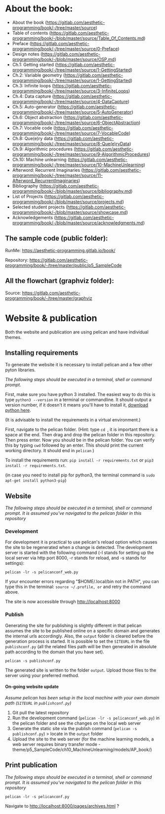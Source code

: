 # About the book:

- About the book (https://gitlab.com/aesthetic-programming/book/-/tree/master/source)
- Table of contents (https://gitlab.com/aesthetic-programming/book/-/blob/master/source/Table_Of_Contents.md)
- Preface (https://gitlab.com/aesthetic-programming/book/-/tree/master/source/0-Preface)
- Design notes (https://gitlab.com/aesthetic-programming/book/-/blob/master/source/OSP.md)
- Ch.1: Getting started (https://gitlab.com/aesthetic-programming/book/-/tree/master/source/1-GettingStarted)
- Ch.2: Variable geometry (https://gitlab.com/aesthetic-programming/book/-/tree/master/source/1-GettingStarted)
- Ch.3: Infinite loops (https://gitlab.com/aesthetic-programming/book/-/tree/master/source/3-InfiniteLoops)
- Ch.4: Data capture (https://gitlab.com/aesthetic-programming/book/-/tree/master/source/4-DataCapture)
- Ch.5: Auto-generator (https://gitlab.com/aesthetic-programming/book/-/tree/master/source/5-AutoGenerator)
- Ch.6: Object abstraction (https://gitlab.com/aesthetic-programming/book/-/tree/master/source/6-ObjectAbstraction)
- Ch.7: Vocable code (https://gitlab.com/aesthetic-programming/book/-/tree/master/source/7-VocableCode)
- Ch.8: Que(e)ry data (https://gitlab.com/aesthetic-programming/book/-/tree/master/source/8-Que(e)ryData)
- Ch.9: Algorithmic procedures (https://gitlab.com/aesthetic-programming/book/-/tree/master/source/9-AlgorithmicProcedures)
- Ch.10: Machine unlearning (https://gitlab.com/aesthetic-programming/book/-/tree/master/source/10-MachineUnlearning)
- Afterword: Recurrent Imaginaries (https://gitlab.com/aesthetic-programming/book/-/tree/master/source/11-Afterword_RecurrentImaginaries)
- Bibliography (https://gitlab.com/aesthetic-programming/book/-/blob/master/source/bibliography.md)
- List of Projects (https://gitlab.com/aesthetic-programming/book/-/blob/master/source/projects.md)
- Selected student projects (https://gitlab.com/aesthetic-programming/book/-/blob/master/source/showcase.md)
- Acknowledgements (https://gitlab.com/aesthetic-programming/book/-/blob/master/source/acknowledgments.md)

## The sample code (public folder):

RunMe: https://aesthetic-programming.gitlab.io/book/

Repository: https://gitlab.com/aesthetic-programming/book/-/tree/master/public/p5_SampleCode

## All the flowchart (graphviz folder):

Source: https://gitlab.com/aesthetic-programming/book/-/tree/master/graphviz


# Website & publication

Both the website and publication are using pelican and have individual themes.

## Installing requirements

To generate the website it is necessary to install pelican and a few other pyton libraries.

*The following steps should be executed in a terminal, shell or command prompt.*

First, make sure you have python 3 installed. The easiest way to do this is type `python3 --version` in a terminal or commandline. It should output a version number, if it doesn't it means you'll have to install it,  [download python here](https://www.python.org/downloads/).

(It is advisable to install the requirements in a virtual environment.)

First, navigate to the pelican folder. (Hint: type `cd `, it is important there is a space at the end. Then drag and drop the pelican folder in this repository. Then press enter. Now you should be in the pelican folder. You can verify this by typing `cwd` followed by an enter. This should print the current working directory. It should end in `pelican` )

To install the requirements run: `pip install -r requirements.txt` or `pip3 install -r requirements.txt`.

(in case you need to install pip for python3, the terminal command is `sudo apt-get install python3-pip`)

## Website

*The following steps should be executed in a terminal, shell or command prompt. It is assumed you've navigated to the pelican folder in this repository*

### Development

For development it is practical to use pelican's reload option which causes the site to be regenerated when a change is detected. The development server is started with the following command (-l stands for setting up the local server via http port 8000, -r stands for reload, and -s stands for settings):

```
pelican -lr -s pelicanconf_web.py
```

If your encounter errors regarding "$HOME/.local/bin not in PATH", you can type this in the terminal: `source ~/.profile, or` and retry the command above. 

The site is now accessible through <http://localhost:8000>

### Publish

Generating the site for publishing is slightly different in that pelican assumes the site to be published online on a specific domain and generates the internal urls accordingly. Also, the `output` folder is cleared before the generation process is started. It is possible to set the `SITEURL` in the file `publishconf.py` (all the related files path will be then generated in absolute path according to the domain that you have set).

```
pelican -s publishconf.py
```

The generated site is written to the folder `output`. Upload those files to the server using your preferred method.

#### On-going website update

*Assume pelican has been setup in the local machine with your own domain path (`SITEURL` in `publishconf.py`)*

1. Git pull the latest repository
2. Run the development command (`pelican -lr -s pelicanconf_web.py`) in the pelican folder and see the changes on the local web server
3. Generate the static site via the publish command (`pelican -s publishconf.py`) > locate in the `output` folder
4. Upload the site to the web server (for the machine learning models, a web server requires binary transfer mode - theme/p5_SampleCode/ch10_MachineUnlearning/models/AP_book/)

## Print publication

*The following steps should be executed in a terminal, shell or command prompt. It is assumed you've navigated to the pelican folder in this repository*

```
pelican -lr -s pelicanconf.py
```

Navigate to <http://localhost:8000/pages/archives.html> ?
